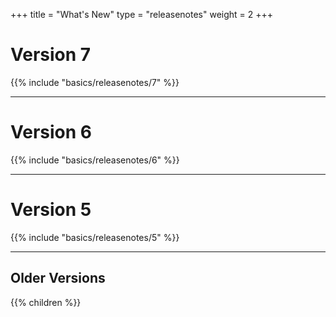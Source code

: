 +++
title = "What's New"
type = "releasenotes"
weight = 2
+++

# Version  7

{{% include "basics/releasenotes/7" %}}

---

# Version  6

{{% include "basics/releasenotes/6" %}}

---

# Version  5

{{% include "basics/releasenotes/5" %}}

---

## Older Versions

{{% children %}}
